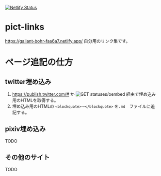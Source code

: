 [![Netlify Status](https://api.netlify.com/api/v1/badges/f7d6a758-677b-42f9-8178-cd5a2a80c0bb/deploy-status)](https://app.netlify.com/sites/gallant-bohr-faa6a7/deploys)

# pict-links
https://gallant-bohr-faa6a7.netlify.app/
自分用のリンク集です。

# ページ追記の仕方
## twitter埋め込み
1. https://publish.twitter.com/# か ![GET statuses/oembed](https://developer.twitter.com/en/docs/twitter-api/v1/tweets/post-and-engage/api-reference/get-statuses-oembed) 経由で埋め込み用のHTMLを取得する。
2. 埋め込み用のHTMLの `<blockquote>〜</blockquote>` を`.md`　ファイルに追記する。

## pixiv埋め込み
TODO

## その他のサイト
TODO
